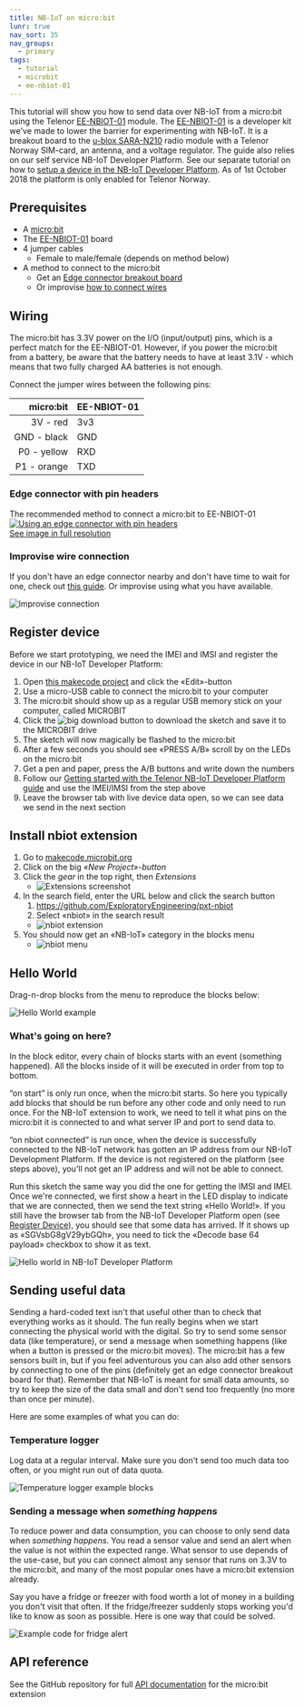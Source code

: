 ```yaml
---
title: NB-IoT on micro:bit
lunr: true
nav_sort: 35
nav_groups:
  - primary
tags:
  - tutorial
  - microbit
  - ee-nbiot-01
---
```


This tutorial will show you how to send data over NB-IoT from a micro:bit using the Telenor [EE-NBIOT-01][1] module.  The [EE-NBIOT-01][1] is a developer kit we've made to lower the barrier for experimenting with NB-IoT.  It is a breakout board to the [u-blox SARA-N210][2] radio module with a Telenor Norway SIM-card, an antenna, and a voltage regulator. The guide also relies on our self service NB-IoT Developer Platform. See our separate tutorial on how to [setup a device in the NB-IoT Developer Platform](getting-started.html). As of 1st October 2018 the platform is only enabled for Telenor Norway.

## Prerequisites
- A [micro:bit](https://microbit.org/resellers/)
- The [EE-NBIOT-01][1] board
- 4 jumper cables
    - Female to male/female (depends on method below)
- A method to connect to the micro:bit
    - Get an [Edge connector breakout board](https://www.kitronik.co.uk/5601b-edge-connector-breakout-board-for-bbc-microbit-pre-built.html)
    - Or improvise [how to connect wires](https://lorrainbow.wordpress.com/2017/11/11/how-to-connect-wires-to-the-microbit/)

## Wiring
The micro:bit has 3.3V power on the I/O (input/output) pins, which is a perfect match for the EE-NBIOT-01. However, if you power the micro:bit from a battery, be aware that the battery needs to have at least 3.1V - which means that two fully charged AA batteries is not enough.

Connect the jumper wires between the following pins:

micro:bit   | EE-NBIOT-01
-----------:|------------
3V - red    | 3v3
GND - black | GND
P0 - yellow | RXD
P1 - orange | TXD

### Edge connector with pin headers
The recommended method to connect a micro:bit to EE-NBIOT-01
<a href="img/microbit-edge-connector.jpg" target="_blank">![Using an edge connector with pin headers](img/microbit-edge-connector-small.jpg)<br/>
See image in full resolution</a>


### Improvise wire connection
If you don't have an edge connector nearby and don't have time to wait for one, check out [this guide](https://lorrainbow.wordpress.com/2017/11/11/how-to-connect-wires-to-the-microbit/). Or improvise using what you have available.

![Improvise connection](img/microbit-screws-small.jpg)

## Register device
Before we start prototyping, we need the IMEI and IMSI and register the device in our NB-IoT Developer Platform:

1. Open [this makecode project](https://makecode.microbit.org/_gfV43eEt51Er) and click the «Edit»-button
1. Use a micro-USB cable to connect the micro:bit to your computer
1. The micro:bit should show up as a regular USB memory stick on your computer, called MICROBIT
1. Click the ![big download](img/makecode-download.png) button to download the sketch and save it to the MICROBIT drive
1. The sketch will now magically be flashed to the micro:bit
1. After a few seconds you should see «PRESS A/B» scroll by on the LEDs on the micro:bit
1. Get a pen and paper, press the A/B buttons and write down the numbers
1. Follow our [Getting started with the Telenor NB-IoT Developer Platform guide](getting-started.html) and use the IMEI/IMSI from the step above
1. Leave the browser tab with live device data open, so we can see data we send in the next section

## Install nbiot extension
1. Go to [makecode.microbit.org](https://makecode.microbit.org/)
1. Click on the big *«New Project»-button*
1. Click the *gear* in the top right, then *Extensions*
    - ![Extensions screenshot](img/makecode-extensions.png)
1. In the search field, enter the URL below and click the search button
    1. https://github.com/ExploratoryEngineering/pxt-nbiot
    1. Select «nbiot» in the search result
    - ![nbiot extension](img/makecode-nbiot-install.png)
1. You should now get an «NB-IoT» category in the blocks menu
    - ![nbiot menu](img/makecode-nbiot-menu.png)


## Hello World
Drag-n-drop blocks from the menu to reproduce the blocks below:

![Hello World example](img/microbit-hello.png)

### What's going on here?
In the block editor, every chain of blocks starts with an event (something happened). All the blocks inside of it will be executed in order from top to bottom.

“on start” is only run once, when the micro:bit starts. So here you typically add blocks that should be run before any other code and only need to run once. For the NB-IoT extension to work, we need to tell it what pins on the micro:bit it is connected to and what server IP and port to send data to.

“on nbiot connected” is run once, when the device is successfully connected to the NB-IoT network has gotten an IP address from our NB-IoT Development Platform. If the device is not registered on the platform (see steps above), you'll not get an IP address and will not be able to connect.

Run this sketch the same way you did the one for getting the IMSI and IMEI. Once we're connected, we first show a heart in the LED display to indicate that we are connected, then we send the text string «Hello World!». If you still have the browser tab from the NB-IoT Developer Platform open (see [Register Device](#register-device)), you should see that some data has arrived. If it shows up as «SGVsbG8gV29ybGQh», you need to tick the «Decode base 64 payload» checkbox to show it as text.

![Hello world in NB-IoT Developer Platform](img/payload-hello.png)

## Sending useful data
Sending a hard-coded text isn't that useful other than to check that everything works as it should. The fun really begins when we start connecting the physical world with the digital. So try to send some sensor data (like temperature), or send a message when something happens (like when a button is pressed or the micro:bit moves). The micro:bit has a few sensors built in, but if you feel adventurous you can also add other sensors by connecting to one of the pins (definitely get an edge connector breakout board for that). Remember that NB-IoT is meant for small data amounts, so try to keep the size of the data small and don't send too frequently (no more than once per minute).

Here are some examples of what you can do:

### Temperature logger
Log data at a regular interval. Make sure you don't send too much data too often, or you might run out of data quota.

![Temperature logger example blocks](img/microbit-temp-logger.png)

### Sending a message when _something happens_
To reduce power and data consumption, you can choose to only send data when _something happens_. You read a sensor value and send an alert when the value is not within the expected range. What sensor to use depends of the use-case, but you can connect almost any sensor that runs on 3.3V to the micro:bit, and many of the most popular ones have a micro:bit extension already.

Say you have a fridge or freezer with food worth a lot of money in a building you don't visit that often. If the fridge/freezer suddenly stops working you'd like to know as soon as possible. Here is one way that could be solved.

![Example code for fridge alert](img/microbit-fridge-alert.png)

## API reference
See the GitHub repository for full [API documentation](https://github.com/ExploratoryEngineering/pxt-nbiot#api-reference) for the micro:bit extension

[1]: https://shop.exploratory.engineering/collections/frontpage/products/ee-nbiot-01-v1-1-breakout-module
[2]: https://www.u-blox.com/en/product/sara-n2-series#tab-documentation-resources
